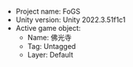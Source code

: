 <!-- UNITY CODE ASSIST INSTRUCTIONS START -->
- Project name: FoGS
- Unity version: Unity 2022.3.51f1c1
- Active game object:
  - Name: 佛光寺
  - Tag: Untagged
  - Layer: Default
<!-- UNITY CODE ASSIST INSTRUCTIONS END -->